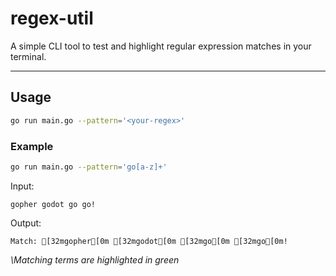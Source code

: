 # regex-util

A simple CLI tool to test and highlight regular expression matches in your terminal.

---

## Usage

```bash
go run main.go --pattern='<your-regex>'
```

### Example

```bash
go run main.go --pattern='go[a-z]+'
```

Input:

```
gopher godot go go!
```

Output:

```
Match: [32mgopher[0m [32mgodot[0m [32mgo[0m [32mgo[0m!
```

_\Matching terms are highlighted in green_
